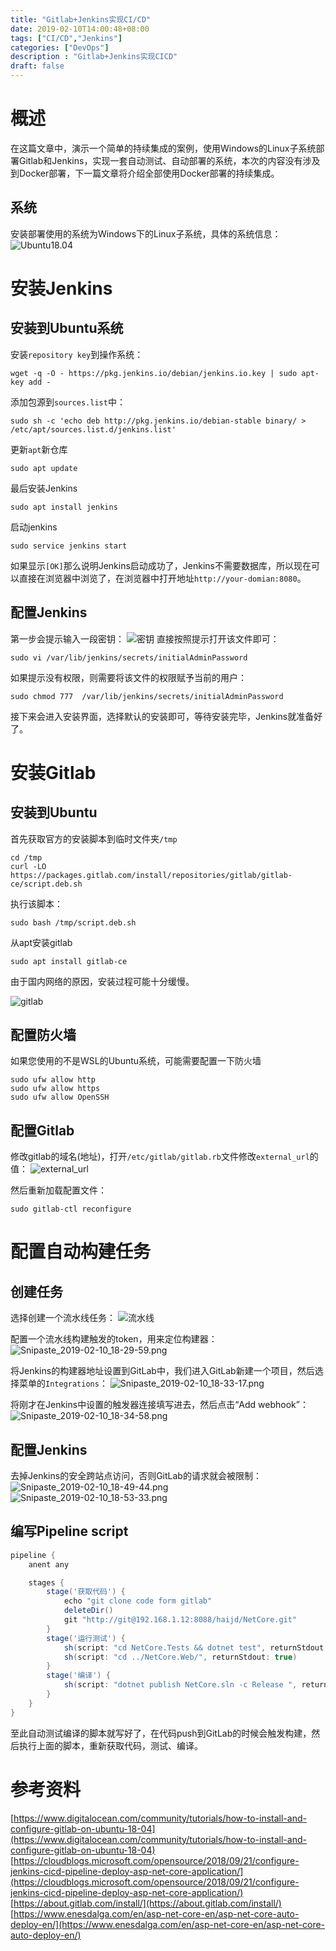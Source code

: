 ```yaml
---
title: "Gitlab+Jenkins实现CI/CD"
date: 2019-02-10T14:00:48+08:00
tags: ["CI/CD","Jenkins"]
categories: ["DevOps"]
description : "Gitlab+Jenkins实现CICD"
draft: false
---
```




# 概述

在这篇文章中，演示一个简单的持续集成的案例，使用Windows的Linux子系统部署Gitlab和Jenkins，实现一套自动测试、自动部署的系统，本次的内容没有涉及到Docker部署，下一篇文章将介绍全部使用Docker部署的持续集成。

## 系统

安装部署使用的系统为Windows下的Linux子系统，具体的系统信息：
![Ubuntu18.04](/image/Snipaste_2019-02-10_14-06-04.png)

# 安装Jenkins

## 安装到Ubuntu系统

安装`repository key`到操作系统：

```shell
wget -q -O - https://pkg.jenkins.io/debian/jenkins.io.key | sudo apt-key add -
```

添加包源到`sources.list`中：

```shell
sudo sh -c 'echo deb http://pkg.jenkins.io/debian-stable binary/ > /etc/apt/sources.list.d/jenkins.list'
```

更新`apt`新仓库

```shell
sudo apt update
```

最后安装Jenkins

```shell
sudo apt install jenkins
```

启动jenkins

```shell
sudo service jenkins start
```

如果显示`[OK]`那么说明Jenkins启动成功了，Jenkins不需要数据库，所以现在可以直接在浏览器中浏览了，在浏览器中打开地址`http://your-domian:8080`。

## 配置Jenkins

第一步会提示输入一段密钥：
![密钥](/image/Image.png)
直接按照提示打开该文件即可：

```shell
sudo vi /var/lib/jenkins/secrets/initialAdminPassword
```

如果提示没有权限，则需要将该文件的权限赋予当前的用户：

```shell
sudo chmod 777  /var/lib/jenkins/secrets/initialAdminPassword
```

接下来会进入安装界面，选择默认的安装即可，等待安装完毕，Jenkins就准备好了。

# 安装Gitlab

## 安装到Ubuntu

首先获取官方的安装脚本到临时文件夹`/tmp`

```shell
cd /tmp
curl -LO https://packages.gitlab.com/install/repositories/gitlab/gitlab-ce/script.deb.sh
```

执行该脚本：

```shell
sudo bash /tmp/script.deb.sh
```

从apt安装gitlab

```shell
sudo apt install gitlab-ce
```

由于国内网络的原因，安装过程可能十分缓慢。

![gitlab](/image/Snipaste_2019-02-10_16-45-28.png)

## 配置防火墙

如果您使用的不是WSL的Ubuntu系统，可能需要配置一下防火墙

```shell
sudo ufw allow http
sudo ufw allow https
sudo ufw allow OpenSSH
```

## 配置Gitlab

修改gitlab的域名(地址)，打开`/etc/gitlab/gitlab.rb`文件修改`external_url`的值：
![external_url](/image/Snipaste_2019-02-10_16-54-46.png)

然后重新加载配置文件：

```shell
sudo gitlab-ctl reconfigure
```

# 配置自动构建任务

## 创建任务

选择创建一个流水线任务：
![流水线](/image/Snipaste_2019-02-10_18-27-06.png)

配置一个流水线构建触发的token，用来定位构建器：
![Snipaste_2019-02-10_18-29-59.png](/image/Snipaste_2019-02-10_18-29-59.png)

将Jenkins的构建器地址设置到GitLab中，我们进入GitLab新建一个项目，然后选择菜单的`Integrations`：
![Snipaste_2019-02-10_18-33-17.png](/image/Snipaste_2019-02-10_18-33-17.png)

将刚才在Jenkins中设置的触发器连接填写进去，然后点击“Add webhook”：
![Snipaste_2019-02-10_18-34-58.png](/image/Snipaste_2019-02-10_18-37-00.png)

## 配置Jenkins

去掉Jenkins的安全跨站点访问，否则GitLab的请求就会被限制：
![Snipaste_2019-02-10_18-49-44.png](/image/Snipaste_2019-02-10_18-49-44.png)
![Snipaste_2019-02-10_18-53-33.png](/image/Snipaste_2019-02-10_18-53-33.png)

## 编写Pipeline script

```groovy
pipeline {
    anent any

    stages {
        stage('获取代码') {
            echo "git clone code form gitlab"
            deleteDir()
            git "http://git@192.168.1.12:8088/haijd/NetCore.git"
        }
        stage('运行测试') {
            sh(script: "cd NetCore.Tests && dotnet test", returnStdout: true)
            sh(script: "cd ../NetCore.Web/", returnStdout: true)
        }
        stage('编译') {
            sh(script: "dotnet publish NetCore.sln -c Release ", returnStdout: true)
        }
    }
}
```

至此自动测试编译的脚本就写好了，在代码push到GitLab的时候会触发构建，然后执行上面的脚本，重新获取代码，测试、编译。

# 参考资料
[https://www.digitalocean.com/community/tutorials/how-to-install-and-configure-gitlab-on-ubuntu-18-04](https://www.digitalocean.com/community/tutorials/how-to-install-and-configure-gitlab-on-ubuntu-18-04)
[https://cloudblogs.microsoft.com/opensource/2018/09/21/configure-jenkins-cicd-pipeline-deploy-asp-net-core-application/](https://cloudblogs.microsoft.com/opensource/2018/09/21/configure-jenkins-cicd-pipeline-deploy-asp-net-core-application/)
[https://about.gitlab.com/install/](https://about.gitlab.com/install/)
[https://www.enesdalga.com/en/asp-net-core-en/asp-net-core-auto-deploy-en/](https://www.enesdalga.com/en/asp-net-core-en/asp-net-core-auto-deploy-en/)